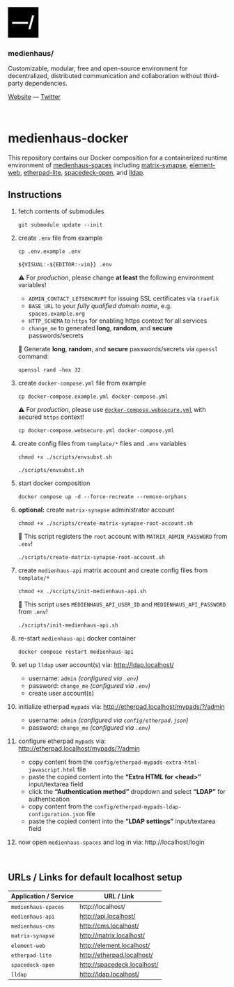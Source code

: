 <img src="./public/favicon.svg" width="70" />

### medienhaus/

Customizable, modular, free and open-source environment for decentralized, distributed communication and collaboration without third-party dependencies.

[Website](https://medienhaus.dev/) — [Twitter](https://twitter.com/medienhaus_)

<br>

# medienhaus-docker

This repository contains our Docker composition for a containerized runtime environment of [medienhaus-spaces](https://github.com/medienhaus/medienhaus-spaces/) including [matrix-synapse](https://github.com/matrix-org/synapse/), [element-web](https://github.com/vector-im/element-web/), [etherpad-lite](https://github.com/ether/etherpad-lite/), [spacedeck-open](https://github.com/medienhaus/spacedeck-open/), and [lldap](https://github.com/lldap/lldap).

## Instructions

1. fetch contents of submodules
   <br>
   ```
   git submodule update --init
   ```

2. create `.env` file from example
   <br>
   ```
   cp .env.example .env
   ```
   ```
   ${VISUAL:-${EDITOR:-vim}} .env
   ```
   ⚠️ For *production*, please change **at least** the following environment variables!
      - `ADMIN_CONTACT_LETSENCRYPT` for issuing SSL certificates via `traefik`
      - `BASE_URL` to your *fully qualified domain name*, e.g. `spaces.example.org`
      - `HTTP_SCHEMA` to `https` for enabling https context for all services
      - `change_me` to generated **long**, **random**, and **secure** passwords/secrets

   💭 Generate **long**, **random**, and **secure** passwords/secrets via `openssl` command:
   ```
   openssl rand -hex 32
   ```

3. create `docker-compose.yml` file from example
   <br>
   ```
   cp docker-compose.example.yml docker-compose.yml
   ```
   ⚠️ For *production*, please use [`docker-compose.websecure.yml`](docker-compose.websecure.yml) with secured `https` context!
   ```
   cp docker-compose.websecure.yml docker-compose.yml
   ```

4. create config files from `template/*` files and `.env` variables
   <br>
   ```
   chmod +x ./scripts/envsubst.sh
   ```
   ```
   ./scripts/envsubst.sh
   ```

5. start docker composition
   <br>
   ```
   docker compose up -d --force-recreate --remove-orphans
   ```

6. **optional:** create `matrix-synapse` administrator account
   <br>
   ```
   chmod +x ./scripts/create-matrix-synapse-root-account.sh
   ```
   💬 This script registers the `root` account with `MATRIX_ADMIN_PASSWORD` from `.env`!
   ```
   ./scripts/create-matrix-synapse-root-account.sh
   ```

7. create `medienhaus-api` matrix account and create config files from `template/*`
   <br>
   ```
   chmod +x ./scripts/init-medienhaus-api.sh
   ```
   💬 This script uses `MEDIENHAUS_API_USER_ID` and `MEDIENHAUS_API_PASSWORD` from `.env`!
   ```
   ./scripts/init-medienhaus-api.sh
   ```

8. re-start `medienhaus-api` docker container
   <br>
   ```
   docker compose restart medienhaus-api
   ```

9. set up `lldap` user account(s) via: http://ldap.localhost/
   - username: `admin` *(configured via `.env`)*
   - password: `change_me` *(configured via `.env`)*
   - create user account(s)

10. initialize etherpad `mypads` via: http://etherpad.localhost/mypads/?/admin
    - username: `admin` *(configured via `config/etherpad.json`)*
    - password: `change_me` *(configured via `.env`)*

11. configure etherpad `mypads` via: http://etherpad.localhost/mypads/?/admin
    - copy content from the `config/etherpad-mypads-extra-html-javascript.html` file
    - paste the copied content into the **“Extra HTML for &lt;head&gt;”** input/textarea field
    - click the **“Authentication method”** dropdown and select **“LDAP”** for authentication
    - copy content from the `config/etherpad-mypads-ldap-configuration.json` file
    - paste the copied content into the **“LDAP settings”** input/textarea field

12. now open `medienhaus-spaces` and log in via: http://localhost/login

<br>

## URLs / Links for default localhost setup

| Application / Service | URL / Link |
| --- | --- |
| `medienhaus-spaces` | http://localhost/ |
| `medienhaus-api` | http://api.localhost/ |
| `medienhaus-cms` | http://cms.localhost/ |
| `matrix-synapse` | http://matrix.localhost/ |
| `element-web` | http://element.localhost/ |
| `etherpad-lite` | http://etherpad.localhost/ |
| `spacedeck-open` | http://spacedeck.localhost/ |
| `lldap` | http://ldap.localhost/ |
